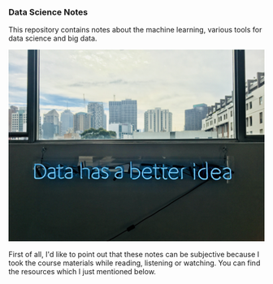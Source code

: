 ### Data Science Notes
This repository contains notes about the machine learning, various tools for data science and big data.

![graph](images/idea.jpg)

First of all, I'd like to point out that these notes can be subjective because I took the course materials 
while reading, listening or watching. You can find the resources which I just mentioned below.


